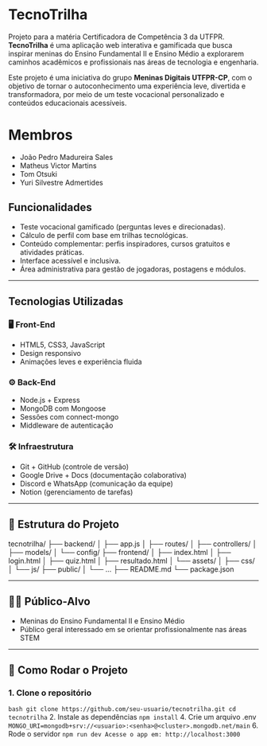 # TecnoTrilha
Projeto para a matéria Certificadora de Competência 3 da UTFPR. **TecnoTrilha** é uma aplicação web interativa e gamificada que busca inspirar meninas do Ensino Fundamental II e Ensino Médio a explorarem caminhos acadêmicos e profissionais nas áreas de tecnologia e engenharia.

Este projeto é uma iniciativa do grupo **Meninas Digitais UTFPR-CP**, com o objetivo de tornar o autoconhecimento uma experiência leve, divertida e transformadora, por meio de um teste vocacional personalizado e conteúdos educacionais acessíveis.


#  Membros

- João Pedro Madureira Sales
- Matheus Victor Martins
- Tom Otsuki
- Yuri Silvestre Admertides


## Funcionalidades

-  Teste vocacional gamificado (perguntas leves e direcionadas).
-  Cálculo de perfil com base em trilhas tecnológicas.
-  Conteúdo complementar: perfis inspiradores, cursos gratuitos e atividades práticas.
-  Interface acessível e inclusiva.
-  Área administrativa para gestão de jogadoras, postagens e módulos.

---

##  Tecnologias Utilizadas

### 🖥️ Front-End
- HTML5, CSS3, JavaScript
- Design responsivo
- Animações leves e experiência fluida

### ⚙️ Back-End
- Node.js + Express
- MongoDB com Mongoose
- Sessões com connect-mongo
- Middleware de autenticação

### 🛠️ Infraestrutura
- Git + GitHub (controle de versão)
- Google Drive + Docs (documentação colaborativa)
- Discord e WhatsApp (comunicação da equipe)
- Notion (gerenciamento de tarefas)

---

## 🧩 Estrutura do Projeto
tecnotrilha/
├── backend/
│ ├── app.js
│ ├── routes/
│ ├── controllers/
│ ├── models/
│ └── config/
├── frontend/
│ ├── index.html
│ ├── login.html
│ ├── quiz.html
│ ├── resultado.html
│ └── assets/
│ ├── css/
│ └── js/
├── public/
│ └── ...
├── README.md
└── package.json


---

## 👩‍🎓 Público-Alvo

- Meninas do Ensino Fundamental II e Ensino Médio
- Público geral interessado em se orientar profissionalmente nas áreas STEM

---

## 🧠 Como Rodar o Projeto

### 1. Clone o repositório

``
bash
git clone https://github.com/seu-usuario/tecnotrilha.git
cd tecnotrilha
``
2. Instale as dependências
``
npm install
``
4. Crie um arquivo .env
``
MONGO_URI=mongodb+srv://<usuario>:<senha>@<cluster>.mongodb.net/main
``
6. Rode o servidor
``
npm run dev
Acesse o app em: http://localhost:3000
``
